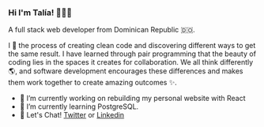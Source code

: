 ### Hi I'm Talía! 🙋🏻‍♀️

A full stack web developer from Dominican Republic 🇩🇴.

I 💜 the process of creating clean code and discovering different ways to get the same result. I have learned through pair programming that the beauty of coding lies in the spaces it creates for collaboration. We all think differently 🌎, and software development encourages these differences and makes them work together to create amazing outcomes ✨. 

- 🔭 I’m currently working on rebuilding my personal website with React
- 🌱 I’m currently learning PostgreSQL.
-  💬 Let's Chat! [Twitter](https://twitter.com/PichardoTalia) or [Linkedin](www.linkedin.com/in/taliapichardo)




<!--
**Tpichardo/Tpichardo** is a ✨ _special_ ✨ repository because its `README.md` (this file) appears on your GitHub profile.

Here are some ideas to get you started:

- 🔭 I’m currently working on ...

- 👯 I’m looking to collaborate on ...
- 🤔 I’m looking for help with ...

- 📫 How to reach me: ...
- 😄 Pronouns: ...
- ⚡ Fun fact: ...
-->
